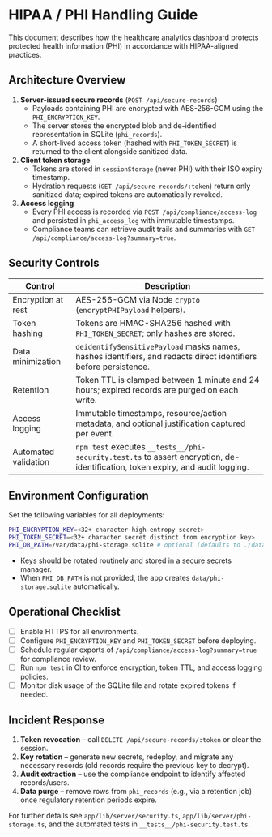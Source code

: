 # HIPAA / PHI Handling Guide

This document describes how the healthcare analytics dashboard protects protected health information (PHI) in accordance with HIPAA-aligned practices.

## Architecture Overview

1. **Server-issued secure records** (`POST /api/secure-records`)
   - Payloads containing PHI are encrypted with AES-256-GCM using the `PHI_ENCRYPTION_KEY`.
   - The server stores the encrypted blob and de-identified representation in SQLite (`phi_records`).
   - A short-lived access token (hashed with `PHI_TOKEN_SECRET`) is returned to the client alongside sanitized data.
2. **Client token storage**
   - Tokens are stored in `sessionStorage` (never PHI) with their ISO expiry timestamp.
   - Hydration requests (`GET /api/secure-records/:token`) return only sanitized data; expired tokens are automatically revoked.
3. **Access logging**
   - Every PHI access is recorded via `POST /api/compliance/access-log` and persisted in `phi_access_log` with immutable timestamps.
   - Compliance teams can retrieve audit trails and summaries with `GET /api/compliance/access-log?summary=true`.

## Security Controls

| Control | Description |
| --- | --- |
| Encryption at rest | AES-256-GCM via Node `crypto` (`encryptPHIPayload` helpers). |
| Token hashing | Tokens are HMAC-SHA256 hashed with `PHI_TOKEN_SECRET`; only hashes are stored. |
| Data minimization | `deidentifySensitivePayload` masks names, hashes identifiers, and redacts direct identifiers before persistence. |
| Retention | Token TTL is clamped between 1 minute and 24 hours; expired records are purged on each write. |
| Access logging | Immutable timestamps, resource/action metadata, and optional justification captured per event. |
| Automated validation | `npm test` executes `__tests__/phi-security.test.ts` to assert encryption, de-identification, token expiry, and audit logging. |

## Environment Configuration

Set the following variables for all deployments:

```bash
PHI_ENCRYPTION_KEY=<32+ character high-entropy secret>
PHI_TOKEN_SECRET=<32+ character secret distinct from encryption key>
PHI_DB_PATH=/var/data/phi-storage.sqlite # optional (defaults to ./data)
```

- Keys should be rotated routinely and stored in a secure secrets manager.
- When `PHI_DB_PATH` is not provided, the app creates `data/phi-storage.sqlite` automatically.

## Operational Checklist

- [ ] Enable HTTPS for all environments.
- [ ] Configure `PHI_ENCRYPTION_KEY` and `PHI_TOKEN_SECRET` before deploying.
- [ ] Schedule regular exports of `/api/compliance/access-log?summary=true` for compliance review.
- [ ] Run `npm test` in CI to enforce encryption, token TTL, and access logging policies.
- [ ] Monitor disk usage of the SQLite file and rotate expired tokens if needed.

## Incident Response

1. **Token revocation** – call `DELETE /api/secure-records/:token` or clear the session.
2. **Key rotation** – generate new secrets, redeploy, and migrate any necessary records (old records require the previous key to decrypt).
3. **Audit extraction** – use the compliance endpoint to identify affected records/users.
4. **Data purge** – remove rows from `phi_records` (e.g., via a retention job) once regulatory retention periods expire.

For further details see `app/lib/server/security.ts`, `app/lib/server/phi-storage.ts`, and the automated tests in `__tests__/phi-security.test.ts`.
